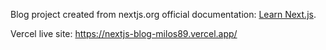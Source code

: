 Blog project created from nextjs.org official documentation: [Learn Next.js](https://nextjs.org/learn).

Vercel live site: https://nextjs-blog-milos89.vercel.app/
